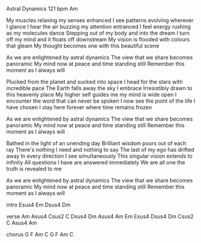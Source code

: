 Astral Dynamics							121 bpm	Am

My muscles relaxing my senses enhanced
I see patterns evolving wherever I glance
I hear the air buzzing my attention entranced
I feel energy rushing as my molecules dance
Stepping out of my body and into the dream
I turn off my mind and it floats off downstream
My vision is flooded with colours that gleam
My thought becomes one with this beautiful scene

As we are enlightened by astral dynamics
The view that we share becomes panoramic
My mind now at peace and time standing still
Remember this moment as I always will

Plucked from the planet and sucked into space
I head for the stars with incredible pace
The Earth falls away the sky I embrace
Irresistibly drawn to this heavenly place
My higher self guides me my mind is wide open
I encounter the word that can never be spoken
I now see the point of the life I have chosen
I stay here forever where time remains frozen

As we are enlightened by astral dynamics
The view that we share becomes panoramic
My mind now at peace and time standing still
Remember this moment as I always will

Bathed in the light of an unending day
Brilliant wisdom pours out of each ray
There's nothing I need and nothing to say
The last of my ego has drifted away
In every direction I see simultaneously
This singular vision extends to infinity
All questions I have are answered immediately
We are all one the truth is revealed to me

As we are enlightened by astral dynamics
The view that we share becomes panoramic
My mind now at peace and time standing still
Remember this moment as I always will

intro		Esus4	Em	Dsus4	Dm

verse		Am	Asus4	Csus2	C	Dsus4	Dm	Asus4	Am
		Em	Esus4	Dsus4	Dm	Csus2	C	Asus4	Am

chorus		G	F	Am	C	G	F	Am	C

